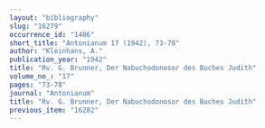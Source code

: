 ```yaml
---
layout: "bibliography"
slug: "16279"
occurrence_id: "1406"
short_title: "Antonianum 17 (1942), 73-78"
author: "Kleinhans, A."
publication_year: "1942"
title: "Rv. G. Brunner, Der Nabuchodonosor des Buches Judith"
volume_no_: "17"
pages: "73-78"
journal: "Antonianum"
title: "Rv. G. Brunner, Der Nabuchodonosor des Buches Judith"
previous_item: "16282"
---
```

